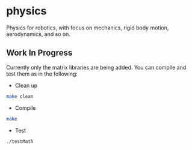 # physics
Physics for robotics, with focus on mechanics, rigid body motion, aerodynamics, and so on.

## Work In Progress

Currently only the matrix libraries are being added.
You can compile and test them as in the following:

* Clean up

```sh
make clean
```

* Compile

```sh
make
```

* Test

```sh
./testMath
```